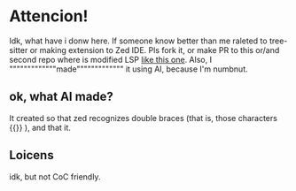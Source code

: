 # Attencion!
Idk, what have i donw here. If someone know better than me raleted to tree-sitter or making extension to Zed IDE. Pls fork it, or make PR to this or/and second repo where is modified LSP [like this one](https://github.com/GitesHubisz/tree-sitter-html).
Also, I """""""""""""made""""""""""""" it using AI, because I'm numbnut.

## ok, what AI made?

It created so that zed recognizes double braces (that is, those characters {{}} ), and that it.

## Loicens

idk, but not CoC friendly.
